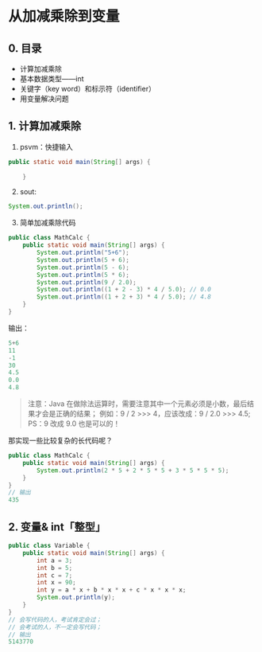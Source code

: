 # 从加减乘除到变量

## 0. 目录
- 计算加减乘除 
- 基本数据类型——int 
- 关键字（key word）和标示符（identifier） 
- 用变量解决问题

## 1. 计算加减乘除

1. psvm：快捷输入

```java
public static void main(String[] args) {
        
    }
```

2. sout:

```java
System.out.println();
```

3. 简单加减乘除代码
```java
public class MathCalc {
    public static void main(String[] args) {
        System.out.println("5+6");
        System.out.println(5 + 6);
        System.out.println(5 - 6);
        System.out.println(5 * 6);
        System.out.println(9 / 2.0);
        System.out.println((1 + 2 - 3) * 4 / 5.0); // 0.0
        System.out.println((1 + 2 + 3) * 4 / 5.0); // 4.8
    }
}
```
输出：
```java
5+6
11
-1
30
4.5
0.0
4.8
```
> 注意：Java 在做除法运算时，需要注意其中一个元素必须是小数，最后结果才会是正确的结果；
> 例如：9 / 2 >>> 4，应该改成：9 / 2.0 >>> 4.5; PS：9 改成 9.0 也是可以的！

那实现一些比较复杂的长代码呢？

```java
public class MathCalc {
    public static void main(String[] args) {
        System.out.println(2 * 5 + 2 * 5 * 5 + 3 * 5 * 5 * 5);
    }
}
// 输出
435
```



## 2. 变量& int「整型」

```java
public class Variable {
    public static void main(String[] args) {
        int a = 3;
        int b = 5;
        int c = 7;
        int x = 90;
        int y = a * x + b * x * x + c * x * x * x;
        System.out.println(y);
    }
}
// 会写代码的人，考试肯定会过；
// 会考试的人，不一定会写代码；
// 输出
5143770
```

